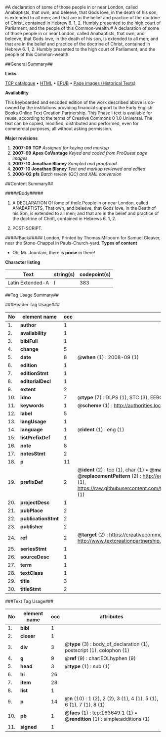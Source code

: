 #A declaration of some of those people in or near London, called Anabaptists, that own, and beleeve, that Gods love, in the death of his son, is extended to all men; and that are in the belief and practice of the doctrine of Christ, contained in Hebrew 6. 1, 2. Humbly presented to the high court of Parliament, and the people of this Common-wealth.#
A declaration of some of those people in or near London, called Anabaptists, that own, and beleeve, that Gods love, in the death of his son, is extended to all men; and that are in the belief and practice of the doctrine of Christ, contained in Hebrew 6. 1, 2. Humbly presented to the high court of Parliament, and the people of this Common-wealth.

##General Summary##

**Links**

[TCP catalogue](http://www.ota.ox.ac.uk/tcp/)  • 
[HTML](http://tei.it.ox.ac.uk/tcp/Texts-HTML/free/A85/A85702.html)  • 
[EPUB](http://tei.it.ox.ac.uk/tcp/Texts-EPUB/free/A85/A85702.epub) • 
[Page images (Historical Texts)](https://data.historicaltexts.jisc.ac.uk/view?pubId=eebo-99870184e&pageId=eebo-99870184e-163649-1)

**Availability**

This keyboarded and encoded edition of the
	       work described above is co-owned by the institutions
	       providing financial support to the Early English Books
	       Online Text Creation Partnership. This Phase I text is
	       available for reuse, according to the terms of Creative
	       Commons 0 1.0 Universal. The text can be copied,
	       modified, distributed and performed, even for
	       commercial purposes, all without asking permission.

**Major revisions**

1. __2007-09__ __TCP__ *Assigned for keying and markup*
1. __2007-09__ __Apex CoVantage__ *Keyed and coded from ProQuest page images*
1. __2007-10__ __Jonathan Blaney__ *Sampled and proofread*
1. __2007-10__ __Jonathan Blaney__ *Text and markup reviewed and edited*
1. __2008-02__ __pfs__ *Batch review (QC) and XML conversion*

##Content Summary##

#####Body#####

1. A DECLARATION Of ſome of thoſe People in or near London, called ANABAPTISTS, That own, and beleeve, that Gods love, in the Death of his Son, is extended to all men; and that are in the belief and practice of the doctrine of Chriſt, contained in Hebrews 6. 1, 2.

1. POST-SCRIPT.

#####Back#####
London, Printed by Thomas Milbourn for Samuel Cleaver, near the Stone-Chappel in Pauls-Church-yard.
**Types of content**

  * Oh, Mr. Jourdain, there is **prose** in there!

**Character listing**


|Text|string(s)|codepoint(s)|
|---|---|---|
|Latin Extended-A|ſ|383|

##Tag Usage Summary##

###Header Tag Usage###

|No|element name|occ|attributes|
|---|---|---|---|
|1.|__author__|1||
|2.|__availability__|1||
|3.|__biblFull__|1||
|4.|__change__|5||
|5.|__date__|8| @__when__ (1) : 2008-09 (1)|
|6.|__edition__|1||
|7.|__editionStmt__|1||
|8.|__editorialDecl__|1||
|9.|__extent__|2||
|10.|__idno__|7| @__type__ (7) : DLPS (1), STC (3), EEBO-CITATION (1), PROQUEST (1), VID (1)|
|11.|__keywords__|1| @__scheme__ (1) : http://authorities.loc.gov/ (1)|
|12.|__label__|5||
|13.|__langUsage__|1||
|14.|__language__|1| @__ident__ (1) : eng (1)|
|15.|__listPrefixDef__|1||
|16.|__note__|8||
|17.|__notesStmt__|2||
|18.|__p__|11||
|19.|__prefixDef__|2| @__ident__ (2) : tcp (1), char (1)  •  @__matchPattern__ (2) : ([0-9\-]+):([0-9IVX]+) (1), (.+) (1)  •  @__replacementPattern__ (2) : http://eebo.chadwyck.com/downloadtiff?vid=$1&page=$2 (1), https://raw.githubusercontent.com/textcreationpartnership/Texts/master/tcpchars.xml#$1 (1)|
|20.|__projectDesc__|1||
|21.|__pubPlace__|2||
|22.|__publicationStmt__|2||
|23.|__publisher__|2||
|24.|__ref__|2| @__target__ (2) : https://creativecommons.org/publicdomain/zero/1.0/ (1), http://www.textcreationpartnership.org/docs/. (1)|
|25.|__seriesStmt__|1||
|26.|__sourceDesc__|1||
|27.|__term__|1||
|28.|__textClass__|1||
|29.|__title__|3||
|30.|__titleStmt__|2||


###Text Tag Usage###

|No|element name|occ|attributes|
|---|---|---|---|
|1.|__bibl__|1||
|2.|__closer__|1||
|3.|__div__|3| @__type__ (3) : body_of_declaration (1), postscript (1), colophon (1)|
|4.|__g__|9| @__ref__ (9) : char:EOLhyphen (9)|
|5.|__head__|3| @__type__ (1) : sub (1)|
|6.|__hi__|26||
|7.|__item__|28||
|8.|__list__|1||
|9.|__p__|14| @__n__ (10) : 1 (2), 2 (2), 3 (1), 4 (1), 5 (1), 6 (1), 7 (1), 8 (1)|
|10.|__pb__|1| @__facs__ (1) : tcp:163649:1 (1)  •  @__rendition__ (1) : simple:additions (1)|
|11.|__signed__|1||
